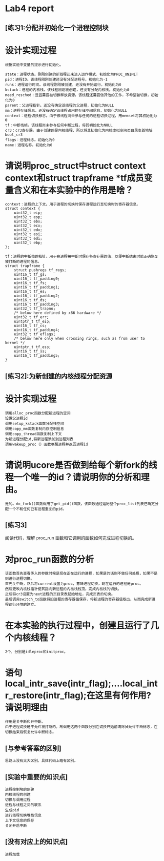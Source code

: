 # Lab4 report

## [练习1:分配并初始化一个进程控制块

# 设计实现过程
```
根据实验中变量的提示进行初始化。

state：进程状态。刚刚创建的新线程还未进入运作模式，初始化为PROC_UNINIT
pid：进程ID。该线程刚刚创建还没有分配进程号，初始化为-1
runs：进程运行时间。该线程刚刚被创建，还没有开始运行，初始化为0
kstack：进程的内核栈。该线程刚刚被创建，还没有分配内核栈，初始化为0
need_resched：是否需要被切换释放资源。该线程还需要做其他的工作，不希望被切换，初始化为0
parent：父进程指针。还没有确定该线程的父进程，初始化为NULL
mm：进程存储信息。还没有确定该线程占用的存储空间信息，初始化为NULL
context：进程切换标志。由于该线程尚未参与任何的进程切换过程，用memset将其初始化为0
tf：中断栈帧。该线程尚未参与任何中断过程，将其初始化为NULL
cr3：cr3寄存器。由于创建的是内核线程，所以将其初始化为内核虚拟空间页目录表首地址boot_cr3
flags：进程标志。初始化为0
name：进程名称。初始化为0
```

# 请说明proc_struct中struct context context和struct trapframe *tf成员变量含义和在本实验中的作用是啥？
```
context：进程的上下文，用于进程的切换时保存进程运行至切换时的寄存器信息。
struct context {
    uint32_t eip;
    uint32_t esp;
    uint32_t ebx;
    uint32_t ecx;
    uint32_t edx;
    uint32_t esi;
    uint32_t edi;
    uint32_t ebp;
};

tf：进程的中断帧的指针。用于在进程被中断时保存各寄存器的值，以便中断结束时能正确恢复被打断的进程的信息。
struct trapframe {
    struct pushregs tf_regs;
    uint16_t tf_gs;
    uint16_t tf_padding0;
    uint16_t tf_fs;
    uint16_t tf_padding1;
    uint16_t tf_es;
    uint16_t tf_padding2;
    uint16_t tf_ds;
    uint16_t tf_padding3;
    uint32_t tf_trapno;
    /* below here defined by x86 hardware */
    uint32_t tf_err;
    uintptr_t tf_eip;
    uint16_t tf_cs;
    uint16_t tf_padding4;
    uint32_t tf_eflags;
    /* below here only when crossing rings, such as from user to kernel */
    uintptr_t tf_esp;
    uint16_t tf_ss;
    uint16_t tf_padding5;
} 
```

## [练习2]:为新创建的内核线程分配资源

# 设计实现过程
```
调用alloc_proc函数分配新进程的空间
设置父进程id 
调用setup_kstack函数分配栈空间 
调用copy_mm函数复制内存控制信息 
调用copy_thread函数复制上下文 
为新进程分配id,将新进程添加到进程列表 
调用wakeup_proc（）函数唤醒进程并返回进程id 
```

# 请说明ucore是否做到给每个新fork的线程一个唯一的id？请说明你的分析和理由。
```
是的。do_fork()函数调用了get_pid()函数，该函数通过遍历整个proc_list列表已确定分配一个不和任何已有进程重复的pid。
```

## [练习3]
阅读代码，理解 proc_run 函数和它调用的函数如何完成进程切换的。

# 对proc_run函数的分析
```
该函数首先查看传入的参数时候是现在正在运行的进程，如果是的话则不做任何处理，如果不是则进行进程切换。
首先关中断，然后将current设置为proc，意味进程切换，现在运行的进程是proc。
然后更改内核栈指针使其指向新进程的内核栈栈顶，完成内核栈的切换。
之后将cr3设置为next进程的页目录表起始地址，完成页表的切换。
最后调用switch_to函数将旧进程的寄存器值保存，将新进程的寄存器值取出，从而完成新进程运行环境的建立。
```

# 在本实验的执行过程中，创建且运行了几个内核线程？
```
2个，分别是idleproc和initproc。
```

# 语句local_intr_save(intr_flag);....local_intr_restore(intr_flag);在这里有何作用?请说明理由
```
作用是关中断和开中断。
由于进程切换是不允许被打断的，故调用这两个函数分别在切换开始前清除掉允许中断标志，在切换结束后恢复允许中断标志。
```

## [与参考答案的区别]
```
思路上没有太大区别，具体代码上略有区别。
```

## [实验中重要的知识点]
```
进程控制块的创建
内核线程的创建
切换与调用过程
进程与线程之间的联系
生成pid
进行线程切换堆栈信息
上下文信息的保存
关闭开启中断
```

## [没有对应上的知识点]
```
进程加载
```

